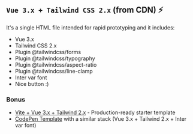 ## `Vue 3.x + Tailwind CSS 2.x` (from CDN) ⚡

It's a single HTML file intended for rapid prototyping and it includes:

- Vue 3.x
- Tailwind CSS 2.x
- Plugin @tailwindcss/forms
- Plugin @tailwindcss/typography
- Plugin @tailwindcss/aspect-ratio
- Plugin @tailwindcss/line-clamp
- Inter var font
- Nice button :)

### Bonus
- [Vite + Vue 3.x + Tailwind 2.x](https://github.com/web2033/vite-vue3-tailwind-starter) - Production-ready starter template
- [CodePen Template](https://codepen.io/web2033/pen/QWNbwxY) with a similar stack (Vue 3.x + Tailwind 2.x + Inter var font)